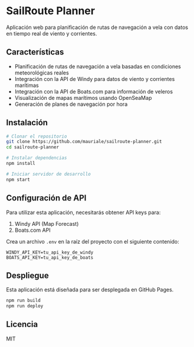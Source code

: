 # SailRoute Planner

Aplicación web para planificación de rutas de navegación a vela con datos en tiempo real de viento y corrientes.

## Características

- Planificación de rutas de navegación a vela basadas en condiciones meteorológicas reales
- Integración con la API de Windy para datos de viento y corrientes marítimas
- Integración con la API de Boats.com para información de veleros
- Visualización de mapas marítimos usando OpenSeaMap
- Generación de planes de navegación por hora

## Instalación

```bash
# Clonar el repositorio
git clone https://github.com/mauriale/sailroute-planner.git
cd sailroute-planner

# Instalar dependencias
npm install

# Iniciar servidor de desarrollo
npm start
```

## Configuración de API

Para utilizar esta aplicación, necesitarás obtener API keys para:

1. Windy API (Map Forecast)
2. Boats.com API

Crea un archivo `.env` en la raíz del proyecto con el siguiente contenido:

```
WINDY_API_KEY=tu_api_key_de_windy
BOATS_API_KEY=tu_api_key_de_boats
```

## Despliegue

Esta aplicación está diseñada para ser desplegada en GitHub Pages.

```bash
npm run build
npm run deploy
```

## Licencia

MIT

